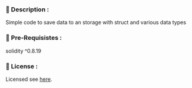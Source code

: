 ### 📖 Description :

Simple code to save data to an storage with struct and various data types

### 🧾 Pre-Requisistes :

solidity ^0.8.19

### 📝 License :

Licensed see [here](./LICENSE).
